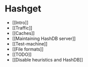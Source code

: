 # Hashget

- [[Intro]]
- [[Traffic]]
- [[Caches]]
- [[Maintaining HashDB server]]
- [[Test-machine]]
- [[File formats]]
- [[TODO]]
- [[Disable heuristics and HashDB]]
